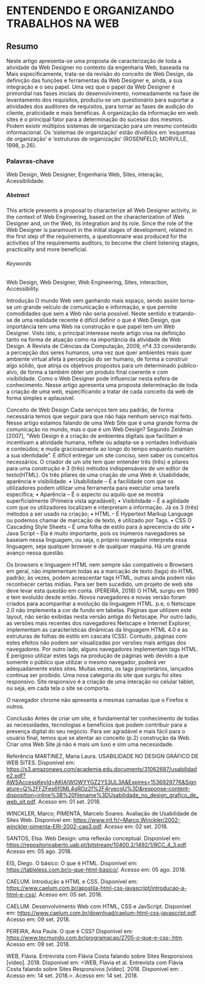 <h1>ENTENDENDO E ORGANIZANDO
TRABALHOS NA WEB</h1>

<h2>Resumo</h2>
Neste artigo apresenta-se uma proposta de caracterização de toda a atividade da Web Designer no contexto da engenharia Web, baseada na Mais especificamente, trata-se da revisão do conceito de Web Design, da definição das funções e ferramentas da Web Designer e, ainda, a sua integração e o seu papel. Uma vez que o papel da Web Designer é primordial nas fases iniciais do desenvolvimento, nomeadamente na fase de levantamento dos requisitos, produziu-se um questionário para suportar a atividades dos auditores de requisitos, para tornar as fases de audição do cliente, praticidade e mais benéficas.
A organização da informação em web sites é o principal fator para a determinação do sucesso dos mesmos. Podem existir múltiplos sistemas de organização para um mesmo conteúdo informacional. Os ‘sistemas de organização’ estão divididos em ‘esquemas de organização’ e ‘estruturas de organização’ (ROSENFELD; MORVILLE, 1998, p.26).

<h3> Palavras-chave</h3>
 Web Design, Web Designer, Engenharia Web, Sites, interação, Acessibilidade.

<h5> Abstract</h4>
This article presents a proposal to characterize all Web Designer activity, in the context of Web Engineering, based on the characterization of Web Designer and, on the Web, its integration and its role. Since the role of the Web Designer is paramount in the initial stages of development, related in the first step of the requirements, a questionnaire was produced for the activities of the requirements auditors, to become the client listening stages, practicality and more beneficial.

<h6> Keywords</h6>
Web Design, Web Designer, Web Engineering, Sites, interaction, Accessibility.

<h7>Introdução</h7>
O mundo Web vem ganhando mais espaço, sendo assim torna-se um grande veículo de comunicação e informação, e que permite comodidades que sem a Web não seria possível. Neste sentido e tratando-se de uma realidade recente é difícil definir o que é Web Design, que importância tem uma Web na construção e que papel tem um Web Designer. Visto isto, o principal interesse neste artigo visa na definição tanto na forma de atuação como na importância da atividade de Web Design.
A Revista de Ciências da Computação, 2009, nº4 33 considerando a percepção dos seres humanos, uma vez que quer ambientes reais quer ambiente virtual afeta à percepção do ser humano, de forma a construir algo sólido, que atinja os objetivos propostos para um determinado público-alvo, de forma a também obter um produto final coerente e com visibilidade. Como o Web Designer pode influenciar nesta esfera de conhecimento.
Nesse artigo apresenta uma proposta determinação de toda a criação de uma web, especificando a tratar de cada conceito da web de forma simples e aplausível.

<h8> Conceito de Web Design</h8>
Cada serviços tem seu padrão, de forma necessária temos que seguir para que não haja nenhum serviço mal feito.
Nesse artigo estamos falando de uma Web Site que é uma grande forma de comunicação no mundo, mas o que é um Web Design?
Segundo Zeldman [2007], “Web Design é a criação de ambientes digitais que facilitam e incentivam a atividade humana, reflete ou adapta-se a vontades individuais e conteúdos; e muda graciosamente ao longo do tempo enquanto mantém a sua identidade”. É difícil entregar um site conciso, sem saber os conceitos necessários. O criador de um site tem quer entender três (três) e pilares para uma construção e 3 (três)  métodos indispensáveis de um editor de texto(HTML).
Os três pilares de uma criação de uma Web é: Usabilidade, aparência e visibilidade. 
• Usabilidade – É a facilidade com que os utilizadores podem utilizar uma ferramenta para executar uma tarefa específica;
 • Aparência – É o aspecto ou aquilo que se mostra superficialmente (Primeira vista agradável); 
• Visibilidade – É a agilidade com que os utilizadores localizam e interpretam a informação.
Já os 3 (três) métodos a ser usado na criação;
•	HTML – É Hypertext Markup Language ou podemos chamar de marcação de texto, é utilizado por Tags.
•	CSS O Cascading Style Sheets – É uma folha de estilo para à aprecencia do site
•	Java Script – Ela é muito importante, pois os inúmeros navegadores se baseiam nessa linguagem, ou seja, o próprio navegador interpreta essa linguagem, seja qualquer browser e de qualquer maquina. Há um grande avanço nessa questão.

Os browsers e linguagem HTML nem sempre são compatíveis o Browsers em geral, não implementam todas as a marcação de texto (tags) do HTML padrão; às vezes, podem acrescentar  tags HTML, outras ainda podem não reconhecer certas mídias. Para ser bem sucedido, um projeto de web site deve levar esta questão em conta. (PEREIRA, 2018) 
O HTML surgiu em 1990 e tem evoluído desde então. Novos navegadores e novas versão foram criados para acompanhar a evolução da linguagem HTML. p.e, o Netscape 2.0 não implementa a cor de fundo em tabelas. Páginas que utilizem este layout, não serão exibidas nesta versão antiga do Netscape. Por outro lado, as versões mais recentes dos navegadores Netscape e Internet Explorer, implementam as características dinâmicas da linguagem HTML 4.0 e as estruturas de folhas de estilo em cascata (CSS). Contudo, páginas com estes efeitos não podem ser visualizadas por versões mais antigas dos navegadores. Por outro lado, alguns navegadores implementam tags HTML. É perigoso utilizar estes tags na produção de páginas web devido a que somente o público que utilizar o mesmo navegador, poderá ver adequadamente estes sites. Muitas vezes, os tags proprietários, lançados continua ser proibido.
Uma nova categoria do site que surgiu foi sites responsivo.
Site responsivo é a criação de uma interação no celular tablet, ou seja, em cada tela o site se comporta. 

O navegador chrome não apresenta a mesmas camadas que o Firefox e outros.

<h9>Conclusão</h9>
Antes de criar um site, é fundamental ter conhecimento de todas as necessidades, tecnologias e benefícios que podem contribuir para a presença digital do seu negócio. Para ser agradável e mais fácil para o usuário final, temos que se atentar ao conceito (p.2) construção da Web.
Criar uma Web Site já não é mais um luxo e sim uma necessidade.



<h10>Referência</h10>
MARTINEZ, Maria Laura. USABILIDADE NO DESIGN GRÁFICO DE WEB SITES. Disponível em: <https://s3.amazonaws.com/academia.edu.documents/31062687/usabilidade2.pdf?AWSAccessKeyId=AKIAIWOWYYGZ2Y53UL3A&Expires=1536929776&Signature=Q%2FFZFes6f0ML4gROz2f%2F4ryecgU%3D&response-content-disposition=inline%3B%20filename%3DUsabilidade_no_design_grafico_de_web_sit.pdf>. Acesso em: 01 set. 2018.

WINCKLER, Marco; PIMENTA, Marcelo Soares. Avaliação de Usabilidade de Sites Web. Disponível em: <https://www.irit.fr/~Marco.Winckler/2002-winckler-pimenta-ERI-2002-cap3.pdf>. Acesso em: 02 set. 2018.

SANTOS, Elsa. Web Design: uma reflexão conceptual. Disponível em: <https://repositorioaberto.uab.pt/bitstream/10400.2/1492/1/RCC_4_3.pdf>. Acesso em: 05 ago. 2018.

EIS, Diego. O básico: O que é HTML. Disponível em: <https://tableless.com.br/o-que-html-basico/>. Acesso em: 05 ago. 2018.

CAELUM. Introdução a HTML e CSS. Disponível em: <https://www.caelum.com.br/apostila-html-css-javascript/introducao-a-html-e-css/>. Acesso em: 05 set. 2018.

CAELUM. Desenvolvimento Web com HTML, CSS e JavScript. Disponível em: <https://www.caelum.com.br/download/caelum-html-css-javascript.pdf>. Acesso em: 09 set. 2018.

PEREIRA, Ana Paula. O que é CSS? Disponível em: <https://www.tecmundo.com.br/programacao/2705-o-que-e-css-.htm>. Acesso em: 09 set. 2018.

WEB, Flávia. Entrevista com Flávia Costa falando sobre Sites Responsivos [vídeo]. 2018. Disponível em: <WEB, Flavia et al. Entrevista com Flávia Costa falando sobre Sites Responsivos [vídeo]. 2018. Disponível em: . Acesso em: 14 set. 2018.>. Acesso em: 14 set. 2018.
